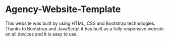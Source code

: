 # Agency-Website-Template
This website was built by using HTML, CSS and Bootstrap technologies. 
Thanks to Bootstrap and JavaScript it has built as a fully responsive website on all devices and it is easy to use. 
